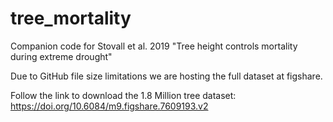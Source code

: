 # tree_mortality

Companion code for Stovall et al. 2019 "Tree height controls mortality during extreme drought"

Due to GitHub file size limitations we are hosting the full dataset at figshare. 

Follow the link to download the 1.8 Million tree dataset: https://doi.org/10.6084/m9.figshare.7609193.v2
